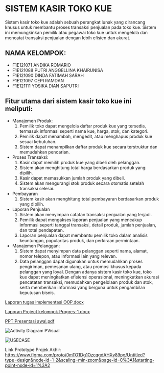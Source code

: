 # SISTEM KASIR TOKO KUE

Sistem kasir toko kue adalah sebuah perangkat lunak yang dirancang khusus untuk membantu proses transaksi penjualan pada toko kue. Sistem ini memungkinkan pemilik atau pegawai toko kue untuk mengelola dan mencatat transaksi penjualan dengan lebih efisien dan akurat.

## NAMA KELOMPOK:
- F1E121071 ANDIKA ROMARIO
- F1E121088 PUTRI ANGGELLINA KHAIRUNISA
- F1E121090 DINDA FATIMAH SARAH
- F1E121097 CEPI RAMDAN
 - F1E121111 YOSIKA DIAN SAPUTRI

## Fitur utama dari sistem kasir toko kue ini meliputi:
- Manajemen Produk:
    1. Pemilik toko dapat mengelola daftar produk kue yang tersedia, termasuk informasi seperti nama kue, harga, stok, dan kategori.
    2. Pemilik dapat menambah, mengedit, atau menghapus produk kue sesuai kebutuhan.
    3. Sistem dapat menampilkan daftar produk kue secara terstruktur dan memudahkan pencarian.
- Proses Transaksi:
    1. Kasir dapat memilih produk kue yang dibeli oleh pelanggan.
    2. Sistem akan menghitung total harga berdasarkan produk yang dipilih.
    2. Kasir dapat memasukkan jumlah produk yang dibeli.
    3. Sistem akan mengurangi stok produk secara otomatis setelah transaksi selesai.
- Pembayaran
    1. Sistem kasir akan menghitung total pembayaran berdasarkan produk yang dipilih.
- Laporan Penjualan
    1. Sistem akan menyimpan catatan transaksi penjualan yang terjadi.
    2. Pemilik dapat mengakses laporan penjualan yang mencakup informasi seperti tanggal transaksi, detail produk, jumlah penjualan, dan total pendapatan.
    3. Laporan penjualan dapat membantu pemilik toko dalam analisis keuntungan, popularitas produk, dan perkiraan permintaan.
- Manajemen Pelanggan:
   1. Sistem dapat menyimpan data pelanggan seperti nama, alamat, nomor telepon, atau informasi lain yang relevan.
   2. Data pelanggan dapat digunakan untuk memudahkan proses pengiriman, pemesanan ulang, atau promosi khusus kepada pelanggan yang loyal.
Dengan adanya sistem kasir toko kue, toko kue dapat meningkatkan efisiensi operasional, meningkatkan akurasi pencatatan transaksi, memudahkan pengelolaan produk dan stok, serta memberikan informasi yang berguna untuk pengambilan keputusan bisnis.

[Laporan tugas implementasi OOP.docx](https://github.com/cepiramdan/Kelompok_2-R003/files/11714022/Laporan.tugas.implementasi.OOP.docx)

[Laporan Project kelompok Progres-1.docx](https://github.com/cepiramdan/Kelompok_2-R003/files/11714024/Laporan.Project.kelompok.Progres-1.docx)

[PPT Presentasi awal.pdf](https://github.com/cepiramdan/Kelompok_2-R003/files/11714028/PPT.Presentasi.awal.pdf)

![Activity Diagram PVisual](https://github.com/cepiramdan/Kelompok_2-R003/assets/134476980/eb263ad3-99be-4f0f-a3f0-81ed42188102)

![USECASE](https://github.com/cepiramdan/Kelompok_2-R003/assets/134765882/4c1454ec-efe8-4fc5-814c-3f303354e7d4)



Link Prototype Projek Akhir: https://www.figma.com/proto/0mTO1Dg1OzcqgdAHXy89pg/Untitled?type=design&node-id=1-2&scaling=min-zoom&page-id=0%3A1&starting-point-node-id=1%3A2
